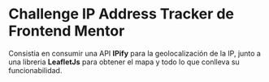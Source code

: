 # Challenge IP Address Tracker de Frontend Mentor

Consistia en consumir una API **IPify** para la geolocalización de la IP, 
junto a una libreria **LeafletJs** para obtener el mapa y
todo lo que conlleva su funcionabilidad.
